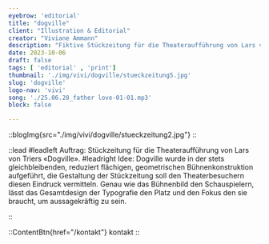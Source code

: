 ```yaml
---
eyebrow: 'editorial'
title: "dogville"
client: "Illustration & Editorial"
creator: "Viviane Ammann"
description: "Fiktive Stückzeitung für die Theateraufführung von Lars von Triers «Dogville»."
date: 2023-10-06
draft: false
tags: [ 'editorial' , 'print']
thumbnail: './img/vivi/dogville/stueckzeitung5.jpg'
slug: 'dogville'
logo-nav: 'vivi'
song: './25.06.28_father love-01-01.mp3'
block: false

---
```






::blogImg{src="./img/vivi/dogville/stueckzeitung2.jpg"}
::




::lead
#leadleft
Auftrag: Stückzeitung für die Theateraufführung von Lars von Triers «Dogville».
#leadright
Idee: Dogville wurde in der stets gleichbleibenden, reduziert flächigen, geometrischen Bühnenkonstruktion aufgeführt, die Gestaltung der Stückzeitung soll den Theaterbesuchern diesen Eindruck vermitteln. Genau wie das Bühnenbild den Schauspielern, lässt das Gesamtdesign der Typografie den Platz und den Fokus den sie braucht, um aussagekräftig zu sein.

::




::ContentBtn{href="/kontakt"}
kontakt
::



